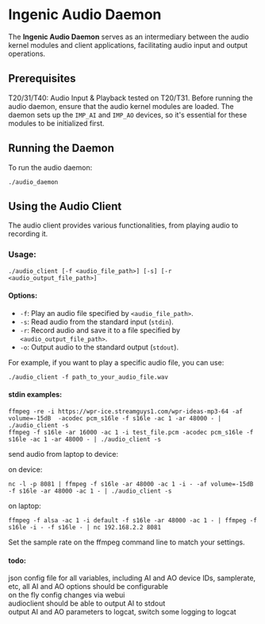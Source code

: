 # Ingenic Audio Daemon

The **Ingenic Audio Daemon** serves as an intermediary between the audio kernel modules and client applications, facilitating audio input and output operations.

## Prerequisites

T20/31/T40: Audio Input & Playback tested on T20/T31.  Before running the audio daemon, ensure that the audio kernel modules are loaded. The daemon sets up the `IMP_AI` and `IMP_AO` devices, so it's essential for these modules to be initialized first.

## Running the Daemon

To run the audio daemon:

```
./audio_daemon
```

## Using the Audio Client

The audio client provides various functionalities, from playing audio to recording it.

### Usage:

```
./audio_client [-f <audio_file_path>] [-s] [-r <audio_output_file_path>]
```

#### Options:

- `-f`: Play an audio file specified by `<audio_file_path>`.
- `-s`: Read audio from the standard input (`stdin`).
- `-r`: Record audio and save it to a file specified by `<audio_output_file_path>`.
- `-o`: Output audio to the standard output (`stdout`).

For example, if you want to play a specific audio file, you can use:

```
./audio_client -f path_to_your_audio_file.wav
```

#### stdin examples:

```
ffmpeg -re -i https://wpr-ice.streamguys1.com/wpr-ideas-mp3-64 -af volume=-15dB  -acodec pcm_s16le -f s16le -ac 1 -ar 48000 - | ./audio_client -s
ffmpeg -f s16le -ar 16000 -ac 1 -i test_file.pcm -acodec pcm_s16le -f s16le -ac 1 -ar 48000 - | ./audio_client -s
```

send audio from laptop to device:

on device:

```
nc -l -p 8081 | ffmpeg -f s16le -ar 48000 -ac 1 -i - -af volume=-15dB -f s16le -ar 48000 -ac 1 - | ./audio_client -s
```
on laptop:

```
ffmpeg -f alsa -ac 1 -i default -f s16le -ar 48000 -ac 1 - | ffmpeg -f s16le -i - -f s16le - | nc 192.168.2.2 8081
```

Set the sample rate on the ffmpeg command line to match your settings.


#### todo:

json config file for all variables, including AI and AO device IDs, samplerate, etc, all AI and AO options should be configurable  
on the fly config changes via webui  
audioclient should be able to output AI to stdout  
output AI and AO parameters to logcat, switch some logging to logcat
